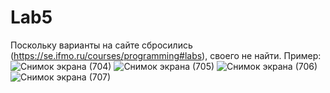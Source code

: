 # Lab5
Поскольку варианты на сайте сбросились (https://se.ifmo.ru/courses/programming#labs), своего не найти. Пример:
![Снимок экрана (704)](https://github.com/BorisDeLaMar/Lab5/assets/91004615/72887601-39ce-47fa-90ff-8bb253554e71)
![Снимок экрана (705)](https://github.com/BorisDeLaMar/Lab5/assets/91004615/f87f73b5-9397-4233-bbe1-816631b24f1b)
![Снимок экрана (706)](https://github.com/BorisDeLaMar/Lab5/assets/91004615/7e4a1b5f-7104-4ce2-be88-393cd3cd8732)
![Снимок экрана (707)](https://github.com/BorisDeLaMar/Lab5/assets/91004615/a518f9d4-7134-4fd1-b3d9-5624e681ea78)
